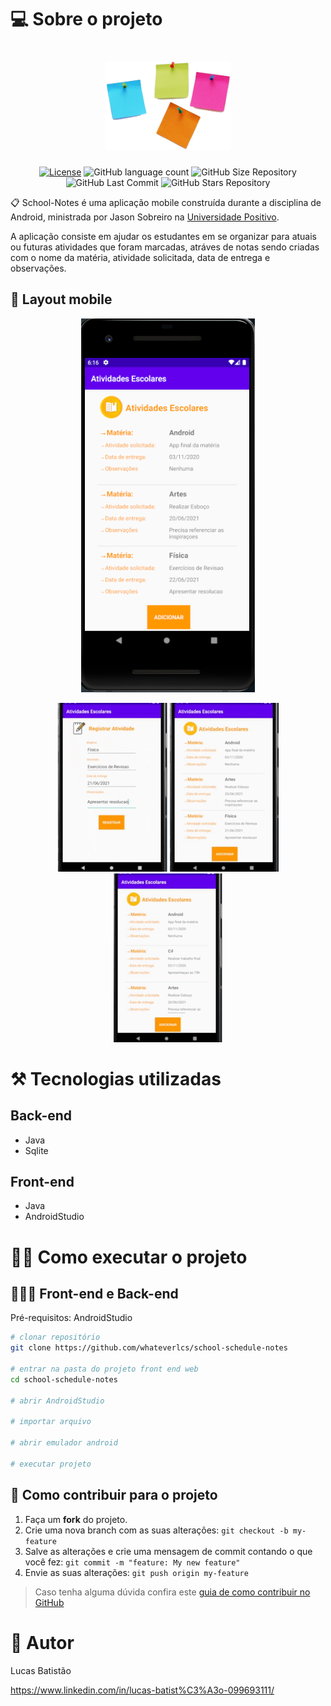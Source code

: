 # 💻 Sobre o projeto

<h1 align="center">
    <img alt="school-schedule-notes" title="#Logo" src="https://github.com/whateverlcs/school-schedule-notes/blob/master/assets/logo.png" width="200px" />
</h1>

<p align="center">
  <a href="https://github.com/whateverlcs/school-schedule-notes/blob/master/LICENSE"><img alt="License" src="https://img.shields.io/npm/l/react?color=yellow" /></a>
  
  <img alt="GitHub language count" src="https://img.shields.io/github/languages/count/whateverlcs/school-schedule-notes?color=yellow">
  
  <img alt="GitHub Size Repository" src="https://img.shields.io/github/repo-size/whateverlcs/school-schedule-notes?color=yellow">
    
  <img alt="GitHub Last Commit" src="https://img.shields.io/github/last-commit/whateverlcs/school-schedule-notes?color=yellow">
  
  <img alt="GitHub Stars Repository" src="https://img.shields.io/github/stars/whateverlcs/school-schedule-notes?style=social">
</p>

📋 School-Notes é uma aplicação mobile construída durante a disciplina de Android, ministrada por Jason Sobreiro na [Universidade Positivo](https://www.up.edu.br/ "Site da Universidade Positivo").

A aplicação consiste em ajudar os estudantes em se organizar para atuais ou futuras atividades que foram marcadas, atráves de notas sendo criadas com o nome da matéria, atividade solicitada, data de entrega e observações.

## 📱 Layout mobile

<p align="center">
  <img alt="list-notes" title="list-notes" src="https://github.com/whateverlcs/school-schedule-notes/blob/master/assets/list-notes.png">
</p>

<p align="center">
  <img alt="new-note" title="transactions-credit-card" src="https://github.com/whateverlcs/school-schedule-notes/blob/master/assets/new-note-resized.gif">
  
  <img alt="update-note" title="update-note" src="https://github.com/whateverlcs/school-schedule-notes/blob/master/assets/update-note-resized.gif">
  
  <img alt="delete-note" title="delete-note" src="https://github.com/whateverlcs/school-schedule-notes/blob/master/assets/delete-note-resized.gif">
</p>

# ⚒ Tecnologias utilizadas
## Back-end
- Java
- Sqlite
## Front-end
- Java
- AndroidStudio

# 👨‍🔧 Como executar o projeto

## 👨‍💻🎨 Front-end e Back-end
Pré-requisitos: AndroidStudio

```bash
# clonar repositório
git clone https://github.com/whateverlcs/school-schedule-notes

# entrar na pasta do projeto front end web
cd school-schedule-notes

# abrir AndroidStudio

# importar arquivo

# abrir emulador android

# executar projeto

```

## 🤝 Como contribuir para o projeto

1. Faça um **fork** do projeto.
2. Crie uma nova branch com as suas alterações: `git checkout -b my-feature`
3. Salve as alterações e crie uma mensagem de commit contando o que você fez: `git commit -m "feature: My new feature"`
4. Envie as suas alterações: `git push origin my-feature`
> Caso tenha alguma dúvida confira este [guia de como contribuir no GitHub](https://github.com/firstcontributions/first-contributions)

# 🤵 Autor

Lucas Batistão

https://www.linkedin.com/in/lucas-batist%C3%A3o-099693111/

